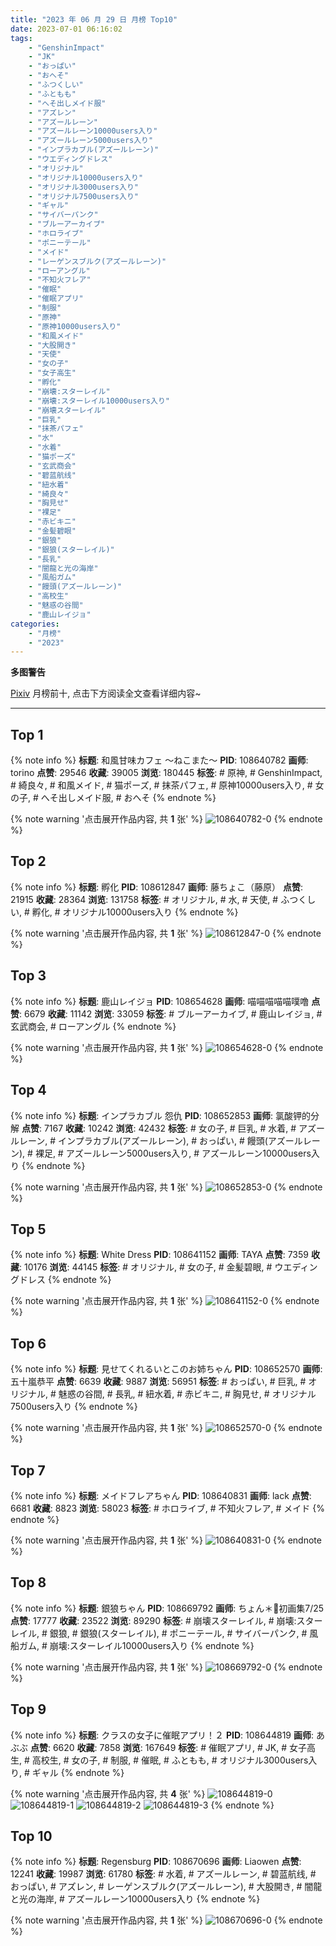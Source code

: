 ```yaml
---
title: "2023 年 06 月 29 日 月榜 Top10"
date: 2023-07-01 06:16:02
tags:
    - "GenshinImpact"
    - "JK"
    - "おっぱい"
    - "おへそ"
    - "ふつくしい"
    - "ふともも"
    - "へそ出しメイド服"
    - "アズレン"
    - "アズールレーン"
    - "アズールレーン10000users入り"
    - "アズールレーン5000users入り"
    - "インプラカブル(アズールレーン)"
    - "ウエディングドレス"
    - "オリジナル"
    - "オリジナル10000users入り"
    - "オリジナル3000users入り"
    - "オリジナル7500users入り"
    - "ギャル"
    - "サイバーパンク"
    - "ブルーアーカイブ"
    - "ホロライブ"
    - "ポニーテール"
    - "メイド"
    - "レーゲンスブルク(アズールレーン)"
    - "ローアングル"
    - "不知火フレア"
    - "催眠"
    - "催眠アプリ"
    - "制服"
    - "原神"
    - "原神10000users入り"
    - "和風メイド"
    - "大股開き"
    - "天使"
    - "女の子"
    - "女子高生"
    - "孵化"
    - "崩壊:スターレイル"
    - "崩壊:スターレイル10000users入り"
    - "崩壊スターレイル"
    - "巨乳"
    - "抹茶パフェ"
    - "水"
    - "水着"
    - "猫ポーズ"
    - "玄武商会"
    - "碧蓝航线"
    - "紐水着"
    - "綺良々"
    - "胸見せ"
    - "裸足"
    - "赤ビキニ"
    - "金髪碧眼"
    - "銀狼"
    - "銀狼(スターレイル)"
    - "長乳"
    - "闇龍と光の海岸"
    - "風船ガム"
    - "饅頭(アズールレーン)"
    - "高校生"
    - "魅惑の谷間"
    - "鹿山レイジョ"
categories:
    - "月榜"
    - "2023"
---
```


<i class="fa fa-triangle-exclamation"></i>**多图警告**<i class="fa fa-triangle-exclamation"></i>

[Pixiv](https://www.pixiv.net/) 月榜前十, 点击下方阅读全文查看详细内容~

<!-- more -->

---

## Top 1

{% note info %}
**标题**: 和風甘味カフェ ～ねこまた～
**PID**: 108640782 **画师**: torino
**点赞**: 29546 **收藏**: 39005 **浏览**: 180445
**标签**: # 原神, # GenshinImpact, # 綺良々, # 和風メイド, # 猫ポーズ, # 抹茶パフェ, # 原神10000users入り, # 女の子, # へそ出しメイド服, # おへそ
{% endnote %}

{% note warning '点击展开作品内容, 共 **1** 张' %}
![108640782-0](https://i.pixiv.re/img-original/img/2023/06/02/00/00/37/108640782_p0.jpg)
{% endnote %}

## Top 2

{% note info %}
**标题**: 孵化
**PID**: 108612847 **画师**: 藤ちょこ（藤原）
**点赞**: 21915 **收藏**: 28364 **浏览**: 131758
**标签**: # オリジナル, # 水, # 天使, # ふつくしい, # 孵化, # オリジナル10000users入り
{% endnote %}

{% note warning '点击展开作品内容, 共 **1** 张' %}
![108612847-0](https://i.pixiv.re/img-original/img/2023/06/01/00/00/43/108612847_p0.jpg)
{% endnote %}

## Top 3

{% note info %}
**标题**: 鹿山レイジョ
**PID**: 108654628 **画师**: 喵喵喵喵喵噗噜
**点赞**: 6679 **收藏**: 11142 **浏览**: 33059
**标签**: # ブルーアーカイブ, # 鹿山レイジョ, # 玄武商会, # ローアングル
{% endnote %}

{% note warning '点击展开作品内容, 共 **1** 张' %}
![108654628-0](https://i.pixiv.re/img-original/img/2023/06/02/15/06/46/108654628_p0.jpg)
{% endnote %}

## Top 4

{% note info %}
**标题**: インプラカブル 怨仇
**PID**: 108652853 **画师**: 氯酸钾的分解
**点赞**: 7167 **收藏**: 10242 **浏览**: 42432
**标签**: # 女の子, # 巨乳, # 水着, # アズールレーン, # インプラカブル(アズールレーン), # おっぱい, # 饅頭(アズールレーン), # 裸足, # アズールレーン5000users入り, # アズールレーン10000users入り
{% endnote %}

{% note warning '点击展开作品内容, 共 **1** 张' %}
![108652853-0](https://i.pixiv.re/img-original/img/2023/06/02/13/16/37/108652853_p0.jpg)
{% endnote %}

## Top 5

{% note info %}
**标题**: White Dress
**PID**: 108641152 **画师**: TAYA
**点赞**: 7359 **收藏**: 10176 **浏览**: 44145
**标签**: # オリジナル, # 女の子, # 金髪碧眼, # ウエディングドレス
{% endnote %}

{% note warning '点击展开作品内容, 共 **1** 张' %}
![108641152-0](https://i.pixiv.re/img-original/img/2023/06/02/00/05/44/108641152_p0.jpg)
{% endnote %}

## Top 6

{% note info %}
**标题**: 見せてくれるいとこのお姉ちゃん
**PID**: 108652570 **画师**: 五十嵐恭平
**点赞**: 6639 **收藏**: 9887 **浏览**: 56951
**标签**: # おっぱい, # 巨乳, # オリジナル, # 魅惑の谷間, # 長乳, # 紐水着, # 赤ビキニ, # 胸見せ, # オリジナル7500users入り
{% endnote %}

{% note warning '点击展开作品内容, 共 **1** 张' %}
![108652570-0](https://i.pixiv.re/img-original/img/2023/06/02/12/56/20/108652570_p0.jpg)
{% endnote %}

## Top 7

{% note info %}
**标题**: メイドフレアちゃん
**PID**: 108640831 **画师**: lack
**点赞**: 6681 **收藏**: 8823 **浏览**: 58023
**标签**: # ホロライブ, # 不知火フレア, # メイド
{% endnote %}

{% note warning '点击展开作品内容, 共 **1** 张' %}
![108640831-0](https://i.pixiv.re/img-original/img/2023/06/02/00/00/55/108640831_p0.png)
{% endnote %}

## Top 8

{% note info %}
**标题**: 銀狼ちゃん
**PID**: 108669792 **画师**: ちょん＊📙初画集7/25
**点赞**: 17777 **收藏**: 23522 **浏览**: 89290
**标签**: # 崩壊スターレイル, # 崩壊:スターレイル, # 銀狼, # 銀狼(スターレイル), # ポニーテール, # サイバーパンク, # 風船ガム, # 崩壊:スターレイル10000users入り
{% endnote %}

{% note warning '点击展开作品内容, 共 **1** 张' %}
![108669792-0](https://i.pixiv.re/img-original/img/2023/06/03/00/13/37/108669792_p0.png)
{% endnote %}

## Top 9

{% note info %}
**标题**: クラスの女子に催眠アプリ！２
**PID**: 108644819 **画师**: あぶぶ
**点赞**: 6620 **收藏**: 7858 **浏览**: 167649
**标签**: # 催眠アプリ, # JK, # 女子高生, # 高校生, # 女の子, # 制服, # 催眠, # ふともも, # オリジナル3000users入り, # ギャル
{% endnote %}

{% note warning '点击展开作品内容, 共 **4** 张' %}
![108644819-0](https://i.pixiv.re/img-original/img/2023/06/02/02/45/27/108644819_p0.jpg)
![108644819-1](https://i.pixiv.re/img-original/img/2023/06/02/02/45/27/108644819_p1.jpg)
![108644819-2](https://i.pixiv.re/img-original/img/2023/06/02/02/45/27/108644819_p2.jpg)
![108644819-3](https://i.pixiv.re/img-original/img/2023/06/02/02/45/27/108644819_p3.jpg)
{% endnote %}

## Top 10

{% note info %}
**标题**: Regensburg
**PID**: 108670696 **画师**: Liaowen
**点赞**: 12241 **收藏**: 19987 **浏览**: 61780
**标签**: # 水着, # アズールレーン, # 碧蓝航线, # おっぱい, # アズレン, # レーゲンスブルク(アズールレーン), # 大股開き, # 闇龍と光の海岸, # アズールレーン10000users入り
{% endnote %}

{% note warning '点击展开作品内容, 共 **1** 张' %}
![108670696-0](https://i.pixiv.re/img-original/img/2023/06/03/00/40/09/108670696_p0.png)
{% endnote %}
